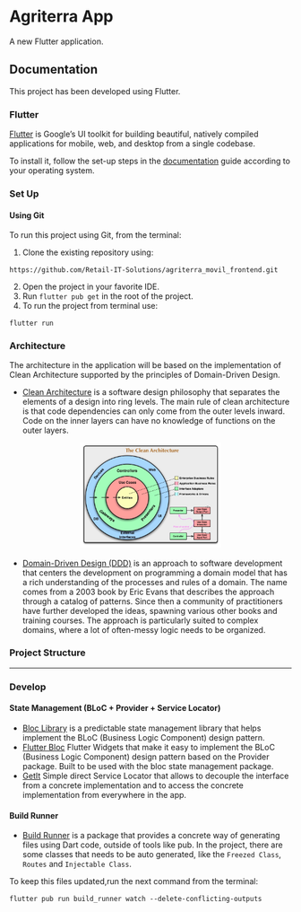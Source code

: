 # Agriterra App

A new Flutter application.

## Documentation

This project has been developed using Flutter.

### Flutter 

[Flutter][flutter.dev] is Google’s UI toolkit for building beautiful, natively compiled applications for mobile, web, and desktop from a single codebase. 
 
To install it, follow the set-up steps in the [documentation][flutter.dev/install] guide according to your operating system. 

[flutter.dev]: https://flutter.dev/ 

[flutter.dev/install]: https://flutter.dev/docs/get-started/install 

### Set Up

#### Using Git

To run this project using Git, from the terminal:

1. Clone the existing repository using:

```
https://github.com/Retail-IT-Solutions/agriterra_movil_frontend.git
```

2. Open the project in your favorite IDE.
3. Run `flutter pub get` in the root of the project. 
4. To run the project from terminal use:

```
flutter run
```

### Architecture

The architecture in the application will be based on the implementation of Clean Architecture supported by the principles of Domain-Driven Design. 

* [Clean Architecture][ca] is a software design philosophy that separates the elements of a design into ring levels. The main rule of clean architecture is that code dependencies can only come from the outer levels inward. Code on the inner layers can have no knowledge of functions on the outer layers.

<img alt="Clean Architecture Diagram" src="./docs/img/clean_architecture.jpg"  style="display: block; margin-left: auto; margin-right: auto; width: 50%; margin-bottom: 20px;"/>

[ca]: https://blog.cleancoder.com/uncle-bob/2012/08/13/the-clean-architecture.html

* [Domain-Driven Design (DDD)][ddd] is an approach to software development that centers the development on programming a domain model that has a rich understanding of the processes and rules of a domain. The name comes from a 2003 book by Eric Evans that describes the approach through a catalog of patterns. Since then a community of practitioners have further developed the ideas, spawning various other books and training courses. The approach is particularly suited to complex domains, where a lot of often-messy logic needs to be organized.

[ddd]: http://www.methodsandtools.com/archive/archive.php?id=97

### Project Structure
 ---
 
### Develop

#### State Management (BLoC + Provider + Service Locator)

* [Bloc Library][bloc] is a predictable state management library that helps implement the BLoC (Business Logic Component) design pattern.
* [Flutter Bloc][flutter_bloc] Flutter Widgets that make it easy to implement the BLoC (Business Logic Component) design pattern based on the Provider package. Built to be used with the bloc state management package.
* [GetIt][get_it] Simple direct Service Locator that allows to decouple the interface from a concrete implementation and to access the concrete implementation from everywhere in the app.

[bloc]: https://bloclibrary.dev/
[flutter_bloc]: https://pub.dev/packages/flutter_bloc
[get_it]: https://pub.dev/packages/get_it

#### Build Runner 

* [Build Runner][build_runner] is a package that provides a concrete way of generating files using Dart code, outside of tools like pub.
In the project, there are some classes that needs to be auto generated, like the `Freezed Class`, `Routes` and `Injectable Class`.

To keep this files updated,run the next command from the terminal:

```
flutter pub run build_runner watch --delete-conflicting-outputs
```

[build_runner]: https://pub.dev/packages/build_runner